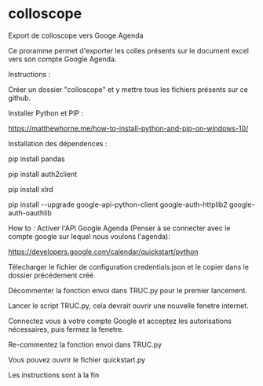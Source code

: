 # colloscope
Export de colloscope vers Googe Agenda

Ce proramme permet d'exporter les colles présents sur le document excel vers son compte Google Agenda.




Instructions :




Créer un dossier "colloscope" et y mettre tous les fichiers présents sur ce github.


Installer Python et PIP :

https://matthewhorne.me/how-to-install-python-and-pip-on-windows-10/




Installation des dépendences :

pip install pandas

pip install auth2client

pip install xlrd

pip install --upgrade google-api-python-client google-auth-httplib2 google-auth-oauthlib




How to :
Activer l'API Google Agenda (Penser à se connecter avec le compte google sur lequel nous voulons l'agenda):

https://developers.google.com/calendar/quickstart/python

Télecharger le fichier de configuration credentials.json et le copier dans le dossier précédement créé




Décommenter la fonction envoi dans TRUC.py pour le premier lancement.

Lancer le script TRUC.py, cela devrait ouvrir une nouvelle fenetre internet.

Connectez vous à votre compte Google et acceptez les autorisations nécessaires, puis fermez la fenetre.

Re-commentez la fonction envoi dans TRUC.py




Vous pouvez ouvrir le fichier quickstart.py

Les instructions sont à la fin

